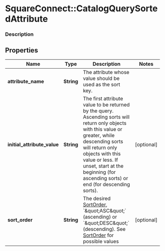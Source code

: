 # SquareConnect::CatalogQuerySortedAttribute

### Description



## Properties
Name | Type | Description | Notes
------------ | ------------- | ------------- | -------------
**attribute_name** | **String** | The attribute whose value should be used as the sort key. | 
**initial_attribute_value** | **String** | The first attribute value to be returned by the query. Ascending sorts will return only objects with this value or greater, while descending sorts will return only objects with this value or less. If unset, start at the beginning (for ascending sorts) or end (for descending sorts). | [optional] 
**sort_order** | **String** | The desired [SortOrder](#type-sortorder), &#x60;\&quot;ASC\&quot;&#x60; (ascending) or &#x60;\&quot;DESC\&quot;&#x60; (descending). See [SortOrder](#type-sortorder) for possible values | [optional] 


